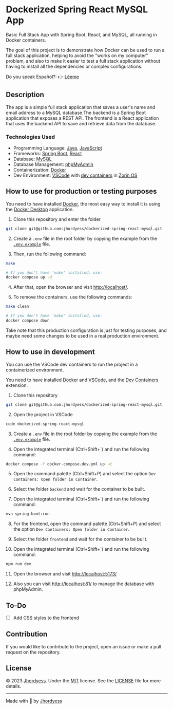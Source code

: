 # Dockerized Spring React MySQL App

Basic Full Stack App with Spring Boot, React, and MySQL, all running in Docker containers.

The goal of this project is to demonstrate how Docker can be used to run a full stack application, helping to avoid the "works on my computer" problem, and also to make it easier to test a full stack application without having to install all the dependencies or complex configurations.

Do you speak Español?: 👉 [Léeme](./LEEME.md)

## Description

The app is a simple full stack application that saves a user's name and email address to a MySQL database.The backend is a Spring Boot application that exposes a REST API. The frontend is a React application that uses the backend API to save and retrieve data from the database.

### Technologies Used

- Programming Language: [Java](https://www.java.com/), [JavaScript](https://developer.mozilla.org/en-US/docs/Web/JavaScript)
- Frameworks: [Spring Boot](https://spring.io/projects/spring-boot), [React](https://react.dev/)
- Database: [MySQL](https://www.mysql.com/)
- Database Management: [phpMyAdmin](https://www.phpmyadmin.net/)
- Containerization: [Docker](https://www.docker.com/)
- Dev Environment: [VSCode](https://code.visualstudio.com/) with [dev containers](https://code.visualstudio.com/docs/remote/containers) in [Zorin OS](https://zorinos.com/)

## How to use for production or testing purposes

You need to have installed [Docker](https://www.docker.com/), the most easy way to install it is using the [Docker Desktop](https://www.docker.com/products/docker-desktop) application.

1. Clone this repository and enter the folder

```bash
git clone git@github.com:jhordyess/dockerized-spring-react-mysql.git
```

2. Create a `.env` file in the root folder by copying the example from the [`.env.example`](./.env.example) file.

3. Then, run the following command:

```bash
make

# If you don't have 'make' installed, use:
docker compose up -d
```

4. After that, open the browser and visit <http://localhost/>.

5. To remove the containers, use the following commands:

```bash
make clean

# If you don't have 'make' installed, use:
docker compose down
```

Take note that this production configuration is just for testing purposes, and maybe need some changes to be used in a real production environment.

## How to use in development

You can use the VSCode dev containers to run the project in a containerized environment.

You need to have installed [Docker](https://www.docker.com/) and [VSCode](https://code.visualstudio.com/), and the [Dev Containers](https://marketplace.visualstudio.com/items?itemName=ms-vscode-remote.remote-containers) extension.

1. Clone this repository

```bash
git clone git@github.com:jhordyess/dockerized-spring-react-mysql.git
```

2. Open the project in VSCode

```bash
code dockerized-spring-react-mysql
```

3. Create a `.env` file in the root folder by copying the example from the [`.env.example`](./.env.example) file.

4. Open the integrated terminal (Ctrl+Shift+`) and run the following command:

```bash
docker compose -f docker-compose.dev.yml up -d
```

5. Open the command palette (Ctrl+Shift+P) and select the option `Dev Containers: Open folder in Container`.

6. Select the folder `backend` and wait for the container to be built.

7. Open the integrated terminal (Ctrl+Shift+`) and run the following command:

```bash
mvn spring-boot:run
```

8. For the frontend, open the command palette (Ctrl+Shift+P) and select the option `Dev Containers: Open folder in Container`.

9. Select the folder `frontend` and wait for the container to be built.

10. Open the integrated terminal (Ctrl+Shift+`) and run the following command:

```bash
npm run dev
```

11. Open the browser and visit <http://localhost:5173/>

12. Also you can visit <http://localhost:81/> to manage the database with phpMyAdmin.

## To-Do

- [ ] Add CSS styles to the frontend

## Contribution

If you would like to contribute to the project, open an issue or make a pull request on the repository.

## License

© 2023 [Jhordyess](https://github.com/jhordyess). Under the [MIT](https://choosealicense.com/licenses/mit/) license. See the [LICENSE](./LICENSE) file for more details.

---

Made with 💪 by [Jhordyess](https://www.jhordyess.com/)

